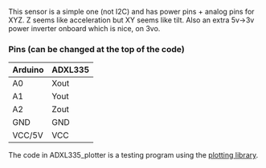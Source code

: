 This sensor is a simple one (not I2C) and has power pins + analog pins for XYZ. Z seems like acceleration but XY seems like tilt. Also an extra 5v->3v power inverter onboard which is nice, on 3vo.

### Pins (can be changed at the top of the code)
Arduino | ADXL335
--------|--------
A0      | Xout
A1      | Yout
A2      | Zout
GND     | GND
VCC/5V  | VCC

The code in ADXL335_plotter is a testing program using the [plotting library](../PLOTTER-README.md).

